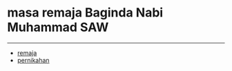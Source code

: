 
# masa remaja Baginda Nabi Muhammad SAW
---
* [remaja](/sirah/remaja/remaja1.md)
* [pernikahan](/sirah/remaja/pernikahan.md)

